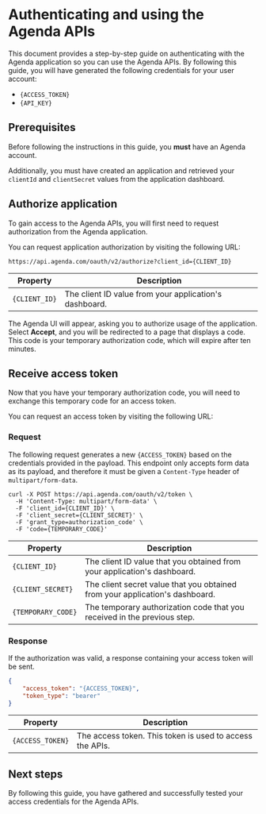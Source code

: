 # Authenticating and using the Agenda APIs

This document provides a step-by-step guide on authenticating with the Agenda application so you can use the Agenda APIs. By following this guide, you will have generated the following credentials for your user account:

- `{ACCESS_TOKEN}`
- `{API_KEY}`

## Prerequisites

Before following the instructions in this guide, you **must** have an Agenda account. 

Additionally, you must have created an application and retrieved your `clientId` and `clientSecret` values from the application dashboard.

## Authorize application

To gain access to the Agenda APIs, you will first need to request authorization from the Agenda application.

You can request application authorization by visiting the following URL:

```http
https://api.agenda.com/oauth/v2/authorize?client_id={CLIENT_ID}
```

| Property | Description | 
| -------- | ----------- |
| `{CLIENT_ID}` | The client ID value from your application's dashboard. |

The Agenda UI will appear, asking you to authorize usage of the application. Select **Accept**, and you will be redirected to a page that displays a code. This code is your temporary authorization code, which will expire after ten minutes.

## Receive access token

Now that you have your temporary authorization code, you will need to exchange this temporary code for an access token.

You can request an access token by visiting the following URL:

### Request

The following request generates a new `{ACCESS_TOKEN}` based on the credentials provided in the payload. This endpoint only accepts form data as its payload, and therefore it must be given a `Content-Type` header of `multipart/form-data`.

```shell
curl -X POST https://api.agenda.com/oauth/v2/token \
  -H 'Content-Type: multipart/form-data' \
  -F 'client_id={CLIENT_ID}' \
  -F 'client_secret={CLIENT_SECRET}' \
  -F 'grant_type=authorization_code' \
  -F 'code={TEMPORARY_CODE}'
```

| Property | Description | 
| -------- | ----------- |
| `{CLIENT_ID}` | The client ID value that you obtained from your application's dashboard. |
| `{CLIENT_SECRET}` | The client secret value that you obtained from your application's dashboard. |
| `{TEMPORARY_CODE}` | The temporary authorization code that you received in the previous step. |

### Response

If the authorization was valid, a response containing your access token will be sent. 

```json
{
    "access_token": "{ACCESS_TOKEN}",
    "token_type": "bearer"
}
```

| Property | Description | 
| -------- | ----------- |
|  `{ACCESS_TOKEN}` | The access token. This token is used to access the APIs. |

## Next steps

By following this guide, you have gathered and successfully tested your access credentials for the Agenda APIs. 
